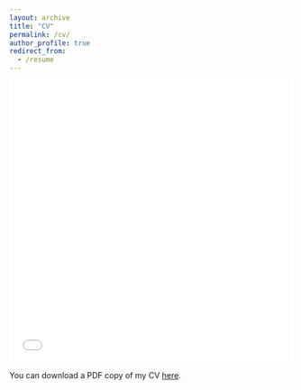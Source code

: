 ```yaml
---
layout: archive
title: "CV"
permalink: /cv/
author_profile: true
redirect_from:
  - /resume
---
```


<iframe src="/files/pdf/cv_souri_july_2022.pdf" width="100%" height="500" frameborder="no" border="0" marginwidth="0" marginheight="0"></iframe>

You can download a PDF copy of my CV [here](/files/pdf/cv_souri_july_2022.pdf).

